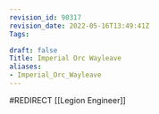 ```yaml
---
revision_id: 90317
revision_date: 2022-05-16T13:49:41Z
Tags:

draft: false
Title: Imperial Orc Wayleave
aliases:
- Imperial_Orc_Wayleave
---
```

#REDIRECT [[Legion Engineer]]